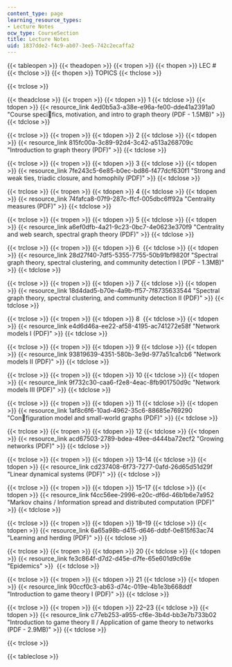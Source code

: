 ```yaml
---
content_type: page
learning_resource_types:
- Lecture Notes
ocw_type: CourseSection
title: Lecture Notes
uid: 1837dde2-f4c9-ab07-3ee5-742c2ecaffa2
---
```


{{< tableopen >}}
{{< theadopen >}}
{{< tropen >}}
{{< thopen >}}
LEC #
{{< thclose >}}
{{< thopen >}}
TOPICS
{{< thclose >}}

{{< trclose >}}

{{< theadclose >}}
{{< tropen >}}
{{< tdopen >}}
1
{{< tdclose >}}
{{< tdopen >}}
{{< resource_link 4ed0b5a3-a38e-e96a-fe00-dde41a2391a0 "Course specifics, motivation, and intro to graph theory (PDF - 1.5MB)" >}}
{{< tdclose >}}

{{< trclose >}}
{{< tropen >}}
{{< tdopen >}}
2
{{< tdclose >}}
{{< tdopen >}}
{{< resource_link 815fc00a-3c89-92d4-3c42-a513a268709c "Introduction to graph theory (PDF)" >}}
{{< tdclose >}}

{{< trclose >}}
{{< tropen >}}
{{< tdopen >}}
3
{{< tdclose >}}
{{< tdopen >}}
{{< resource_link 7fe243c5-6e85-b0ec-bd86-f477dcf630f1 "Strong and weak ties, triadic closure, and homophily (PDF)" >}}
{{< tdclose >}}

{{< trclose >}}
{{< tropen >}}
{{< tdopen >}}
4
{{< tdclose >}}
{{< tdopen >}}
{{< resource_link 74fafca8-07f9-287c-ffcf-005dbc6ff92a "Centrality measures (PDF)" >}}
{{< tdclose >}}

{{< trclose >}}
{{< tropen >}}
{{< tdopen >}}
5
{{< tdclose >}}
{{< tdopen >}}
{{< resource_link a6ef0dfb-4a21-9c23-0bc7-4e0623e370f9 "Centrality and web search, spectral graph theory (PDF)" >}}
{{< tdclose >}}

{{< trclose >}}
{{< tropen >}}
{{< tdopen >}}
6 
{{< tdclose >}}
{{< tdopen >}}
{{< resource_link 28d27f40-7df5-5355-7755-50b91bf9820f "Spectral graph theory, spectral clustering, and community detection I (PDF - 1.3MB)" >}}
{{< tdclose >}}

{{< trclose >}}
{{< tropen >}}
{{< tdopen >}}
7
{{< tdclose >}}
{{< tdopen >}}
{{< resource_link 18d4dad5-b70e-4a9b-ff57-7f8735633544 "Spectral graph theory, spectral clustering, and community detection II (PDF)" >}}
{{< tdclose >}}

{{< trclose >}}
{{< tropen >}}
{{< tdopen >}}
8 
{{< tdclose >}}
{{< tdopen >}}
{{< resource_link e4d6d46a-ee22-af58-4195-ac741272e58f "Network models I (PDF)" >}}
{{< tdclose >}}

{{< trclose >}}
{{< tropen >}}
{{< tdopen >}}
9
{{< tdclose >}}
{{< tdopen >}}
{{< resource_link 93819639-4351-580b-3e9d-977a51ca1cb6 "Network models II (PDF)" >}}
{{< tdclose >}}

{{< trclose >}}
{{< tropen >}}
{{< tdopen >}}
10
{{< tdclose >}}
{{< tdopen >}}
{{< resource_link 9f732c30-caa6-f2e8-4eac-8fb901750d9c "Network models III (PDF)" >}}
{{< tdclose >}}

{{< trclose >}}
{{< tropen >}}
{{< tdopen >}}
11
{{< tdclose >}}
{{< tdopen >}}
{{< resource_link 1af8c6f6-10ad-4962-35c6-88685e769290 "Configuration model and small-world graphs (PDF)" >}}
{{< tdclose >}}

{{< trclose >}}
{{< tropen >}}
{{< tdopen >}}
12
{{< tdclose >}}
{{< tdopen >}}
{{< resource_link acd67503-2789-bdea-49ee-d444ba72ecf2 "Growing networks (PDF)" >}}
{{< tdclose >}}

{{< trclose >}}
{{< tropen >}}
{{< tdopen >}}
13–14
{{< tdclose >}}
{{< tdopen >}}
{{< resource_link cd237408-6f73-7277-0afd-26d65d51d29f "Linear dynamical systems (PDF)" >}}
{{< tdclose >}}

{{< trclose >}}
{{< tropen >}}
{{< tdopen >}}
15–17
{{< tdclose >}}
{{< tdopen >}}
{{< resource_link f4cc56ee-2996-e20c-df6d-46b1b6e7a952 "Markov chains / Information spread and distributed computation (PDF)" >}}
{{< tdclose >}}

{{< trclose >}}
{{< tropen >}}
{{< tdopen >}}
18–19
{{< tdclose >}}
{{< tdopen >}}
{{< resource_link 6a65a98b-d415-d646-ddbf-0e815f63ac74 "Learning and herding (PDF)" >}}
{{< tdclose >}}

{{< trclose >}}
{{< tropen >}}
{{< tdopen >}}
20
{{< tdclose >}}
{{< tdopen >}}
{{< resource_link fe3c864f-d7d2-d45e-d7fe-65e601d9c69e "Epidemics" >}} 
{{< tdclose >}}

{{< trclose >}}
{{< tropen >}}
{{< tdopen >}}
21
{{< tdclose >}}
{{< tdopen >}}
{{< resource_link 90ccf0c3-ab63-d74c-019e-4b1e3b668ddf "Introduction to game theory I (PDF)" >}}
{{< tdclose >}}

{{< trclose >}}
{{< tropen >}}
{{< tdopen >}}
22–23
{{< tdclose >}}
{{< tdopen >}}
{{< resource_link c77eb253-a955-cf6e-3b4d-bb3e7b733b02 "Introduction to game theory II / Application of game theory to networks (PDF - 2.9MB)" >}}
{{< tdclose >}}

{{< trclose >}}

{{< tableclose >}}